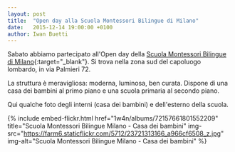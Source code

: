 ```yaml
---
layout: post
title:  "Open day alla Scuola Montessori Bilingue di Milano"
date:   2015-12-14 19:00:00 +0100
author: Iwan Buetti
---
```



Sabato abbiamo partecipato all'Open day della [Scuola Montessori Bilingue di Milano](http://www.montessoribilingue.it/){:target="_blank"}. Si trova nella zona sud del capoluogo lombardo, in via Palmieri 72.

La struttura è meravigliosa: moderna, luminosa, ben curata. Dispone di una casa dei bambini al primo piano e una scuola primaria al secondo piano.

Qui qualche foto degli interni (casa dei bambini) e dell'esterno della scuola.

{% include embed-flickr.html href="1w4n/albums/72157661801552209" title="Scuola Montessori Bilingue Milano - Casa dei bambini" img-src="https://farm6.staticflickr.com/5712/23721313166_a966cf6508_z.jpg" img-alt="Scuola Montessori Bilingue Milano - Casa dei bambini" %}


